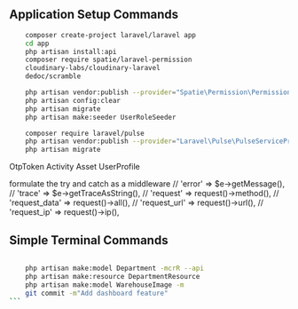 ## Application Setup Commands

```sh
    composer create-project laravel/laravel app
    cd app
    php artisan install:api
    composer require spatie/laravel-permission
    cloudinary-labs/cloudinary-laravel
    dedoc/scramble

    php artisan vendor:publish --provider="Spatie\Permission\PermissionServiceProvider"
    php artisan config:clear
    php artisan migrate
    php artisan make:seeder UserRoleSeeder

    composer require laravel/pulse
    php artisan vendor:publish --provider="Laravel\Pulse\PulseServiceProvider"
    php artisan migrate

```

OtpToken
Activity
Asset
UserProfile

formulate the try and catch as a middleware
// 'error' => $e->getMessage(),
// 'trace' => $e->getTraceAsString(),
// 'request' => request()->method(),
// 'request_data' => request()->all(),
// 'request_url' => request()->url(),
// 'request_ip' => request()->ip(),

## Simple Terminal Commands

````sh

    php artisan make:model Department -mcrR --api
    php artisan make:resource DepartmentResource
    php artisan make:model WarehouseImage -m
    git commit -m"Add dashboard feature"
```
````
